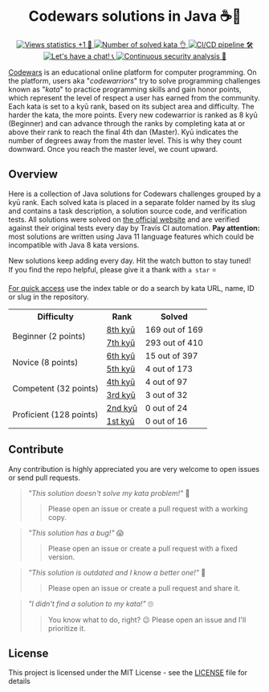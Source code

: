 <h1 align="center">Codewars solutions in Java ☕️🚀</h1>

<p align="center">
   <a href="http://hits.dwyl.io/ParanoidUser/codewars-solutions">
      <img src="https://img.shields.io/badge/dynamic/xml?color=success&label=views&query=//*[name()=%27text%27][2]&url=http://hits.dwyl.io/ParanoidUser/codewars.svg"
           title="Views statistics +1 👀">
   </a>
   <a href="https://www.codewars.com">
      <img src="https://img.shields.io/badge/solved%20kata-488-orange.svg"
           title="Number of solved kata 👌">
   </a>
   <a href="https://travis-ci.org/ParanoidUser/codewars-solutions">
      <img src="https://img.shields.io/travis/ParanoidUser/codewars-solutions.svg"
           title="CI/CD pipeline 🛠">
   </a>
   <a href="https://gitter.im/paranoiduser/codewars-solutions">
      <img src="https://img.shields.io/gitter/room/paranoiduser/codewars-solutions?color=49c39e"
           title="Let's have a chat! 📞">
   </a>
   <a href="https://lgtm.com/projects/g/ParanoidUser/codewars-solutions/context:java">
      <img src="https://img.shields.io/lgtm/grade/java/github/ParanoidUser/codewars-solutions.svg?label=java"
           title="Continuous security analysis 🔎">
   </a>
<p>

[Codewars](https://www.codewars.com) is an educational online platform for computer programming. On the platform, users aka "*codewarriors*" try to solve programming challenges known as "*kata*" to practice programming skills and gain honor points, which represent the level of respect a user has earned from the community. Each kata is set to a kyū rank, based on its subject area and difficulty. The harder the kata, the more points. Every new codewarrior is ranked as 8 kyū (Beginner) and can advance through the ranks by completing kata at or above their rank to reach the final 4th dan (Master). Kyū indicates the number of degrees away from the master level. This is why they count downward. Once you reach the master level, we count upward.

## Overview

Here is a collection of Java solutions for Codewars challenges grouped by a kyū rank. Each solved kata is placed in a separate folder named by its slug and contains a task description, a solution source code, and verification tests. All solutions were solved on [the official website](https://www.codewars.com) and are verified against their original tests every day by Travis CI automation. **Pay attention:** most solutions are written using Java 11 language features which could be incompatible with Java 8 kata versions.

New solutions keep adding every day. Hit the watch button to stay tuned!  
If you find the repo helpful, please give it a thank with <span title="↑↑↑ hit that button ↑↑↑">`a star` ⭐</span>

<ins>For quick access</ins> use the index table or do a search by kata URL, name, ID or slug in the repository. 

<table>
   <tbody>
      <tr>
         <th>Difficulty</th>
         <th>Rank</th>
         <th>Solved</th>
      </tr>
      <tr>
         <td rowspan=2>Beginner (2 points)</td>
         <td>
            <a href="/kata/8%20kyu/index.md"
               title="- Defining a simple function (i.e. hello world)&#13;- Basic variable assignments&#13;- Fixing basic syntax issues&#13;- Trivial algorithms such as basic if/else statements">8th kyū
            </a>
         </td>
         <td>169 out of 169</td>
      </tr>
      <tr>
         <td>
            <a href="/kata/7%20kyu/index.md"
               title="- Iterating arrays and returning a subset of values&#13;- Basic data type manipulations&#13;- Basic functional or object-oriented concepts&#13;- Basic Regular Expressions">7th kyū
            </a>
         </td>
         <td>293 out of 410</td>
      </tr>
      <tr>
         <td rowspan=2>Novice (8 points)</td>
         <td>
            <a href="/kata/6%20kyu/index.md"
               title="- Complex language features (closures, scopes, monads, etc)&#13;- Complex OOP/Functional concepts&#13;- Basic Design Patterns&#13;- Complex Regular Expressions">6th kyū
            </a>
         </td>
         <td>15 out of 397</td>
      </tr>
      <tr>
         <td>
            <a href="/kata/5%20kyu/index.md"
               title="- Complex language features that require mature OOP/Functional concepts&#13;- Advanced OOP/Functional concepts&#13;- Complex Design Patterns&#13;- Advanced regular expression usage">5th kyū
            </a>
         </td>
         <td>4 out of 173</td>
      </tr>
      <tr>
         <td rowspan=2>Competent (32 points)</td>
         <td>
            <a href="/kata/4%20kyu/index.md"
               title="- Computer science concepts utilizing complex algorithms&#13;- Advanced design patterns&#13;- Understanding intricate business requirements&#13;- Advanced concepts such as concurrency, parallelism, meta programming and cryptography">4th kyū
            </a>
         </td>
         <td>4 out of 97</td>
      </tr>
      <tr>
         <td>
            <a href="/kata/3%20kyu/index.md"
               title="- Computer science concepts utilizing advanced algorithms&#13;- Ability to implement advanced requirements in a scalable fashion&#13;- Basic AI/machine learning algorithms&#13;- Detailed usage of advanced concepts such as concurrency, parallelism and cryptography">3rd kyū
            </a>
         </td>
         <td>3 out of 32</td>
      </tr>
      <tr>
         <td rowspan=2>Proficient (128 points)</td>
         <td>
            <a href="/kata/2%20kyu/index.md"
               title="- Complex AI/machine learning algorithms&#13;- Reverse engineering techniques&#13;- Basic interpreters and compilers&#13;- Basic mini-programs with multiple feature requirements (such as a basic markdown parser)">2nd kyū
            </a>
         </td>
         <td>0 out of 24</td>
      </tr>
      <tr>
         <td>
            <a href="/kata/1%20kyu/index.md" 
               title="- Advanced AI/machine learning algorithms&#13;- Complex interpreters and compilers&#13;- Complex Mini-programs with multiple feature requirements (such as a complete markdown parser)">1st kyū
            </a>
         </td>
         <td>0 out of 16</td>
      </tr>
   </tbody>
</table>

## Contribute

Any contribution is highly appreciated you are very welcome to open issues or send pull requests.

> *"This solution doesn't solve my kata problem!"* 😤
>> Please open an issue or create a pull request with a working copy.

> *"This solution has a bug!"* 😱
>> Please open an issue or create a pull request with a fixed version.

> *"This solution is outdated and I know a better one!"* 🤔
>> Please open an issue or create a pull request and share it.

> *"I didn't find a solution to my kata!"* 🙄
>> You know what to do, right? 😉 Please open an issue and I'll prioritize it.

## License

This project is licensed under the MIT License - see the [LICENSE](/LICENSE) file for details
